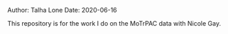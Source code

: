 Author: Talha Lone
Date: 2020-06-16

This repository is for the work I do on the MoTrPAC data with Nicole Gay.
